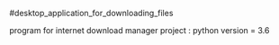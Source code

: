 #desktop_application_for_downloading_files

program for internet download manager project :
python version = 3.6
